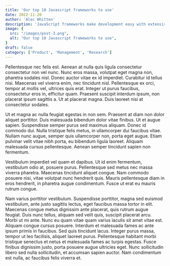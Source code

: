 ```yaml
---
title: 'Our top 10 Javascript frameworks to use'
date: 2022-11-20
author: 'Alec Whitten'
description: 'JavaScript frameworks make development easy with extensive features and functionalities.'
image: {
  src: "/images/post-3.png",
  alt: "Our top 10 Javascript frameworks to use",
}
draft: false
category: ['Product', 'Management', 'Research']
---
```


Pellentesque nec felis est. Aenean at nulla quis ligula consectetur consectetur non vel nunc. Nunc eros massa, volutpat eget magna non, pharetra sodales nisl. Donec auctor vitae ex id imperdiet. Curabitur id tellus nisi. Maecenas vel viverra enim, nec tincidunt nisl. Pellentesque ex orci, tempor at mollis vel, ultrices quis erat. Integer ut purus faucibus, consectetur eros in, efficitur quam. Praesent suscipit interdum ipsum, non placerat ipsum sagittis a. Ut at placerat magna. Duis laoreet nisi at consectetur sodales.

Ut et magna ac nulla feugiat egestas in non sem. Praesent at diam non dolor aliquet porttitor. Duis malesuada bibendum dolor vitae finibus. Ut et augue sapien. Suspendisse semper purus sed maximus aliquam. Donec id commodo dui. Nulla tristique felis metus, in ullamcorper dui faucibus vitae. Nullam nunc augue, semper quis ullamcorper non, porta eget augue. Etiam pulvinar velit vitae nibh porta, eu bibendum ligula laoreet. Aliquam malesuada cursus pellentesque. Aenean semper tincidunt sapien non fermentum.

Vestibulum imperdiet vel quam et dapibus. Ut id enim fermentum, vestibulum odio at, posuere purus. Pellentesque sed metus nec massa viverra pharetra. Maecenas tincidunt aliquet congue. Nam commodo posuere nisi, vitae volutpat nunc hendrerit quis. Mauris pellentesque diam in eros hendrerit, in pharetra augue condimentum. Fusce ut erat eu mauris rutrum congue.

Nam varius porttitor vestibulum. Suspendisse porttitor, magna sed euismod vestibulum, ante justo sagittis lectus, eget faucibus massa tortor in elit. Maecenas congue metus dignissim ante placerat, quis rutrum augue feugiat. Duis nunc tellus, aliquam sed velit quis, suscipit placerat arcu. Morbi ut mi ante. Nunc eu quam vitae quam varius iaculis sit amet vitae est. Aliquam congue cursus posuere. Interdum et malesuada fames ac ante ipsum primis in faucibus. Sed quis tincidunt lacus. Integer purus massa, tempor ut leo facilisis, aliquet laoreet purus. Pellentesque habitant morbi tristique senectus et netus et malesuada fames ac turpis egestas. Fusce finibus dignissim justo, porta posuere augue ultricies eget. Nunc sollicitudin libero sed nulla sollicitudin, et accumsan sapien auctor. Nam condimentum est nulla, ac faucibus felis viverra et.
